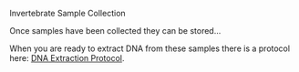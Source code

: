 Invertebrate Sample Collection 





Once samples have been collected they can be stored...

When you are ready to extract DNA from these samples there is a protocol here: [DNA Extraction Protocol](https://github.com/RZSS-WildGenes/MinION_IDA_Protocols/blob/main/DNA%20Extraction.md).
